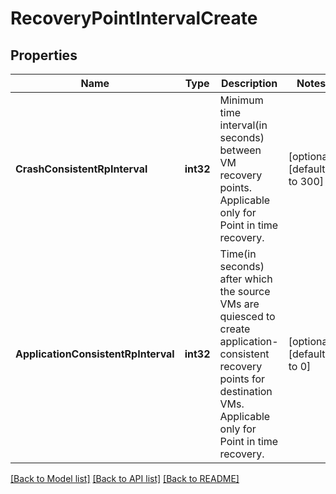 # RecoveryPointIntervalCreate

## Properties
Name | Type | Description | Notes
------------ | ------------- | ------------- | -------------
**CrashConsistentRpInterval** | **int32** | Minimum time interval(in seconds) between VM recovery points. Applicable only for Point in time recovery. | [optional] [default to 300]
**ApplicationConsistentRpInterval** | **int32** | Time(in seconds) after which the source VMs are quiesced to create application-consistent recovery points for destination VMs. Applicable only for Point in time recovery. | [optional] [default to 0]

[[Back to Model list]](../README.md#documentation-for-models) [[Back to API list]](../README.md#documentation-for-api-endpoints) [[Back to README]](../README.md)

